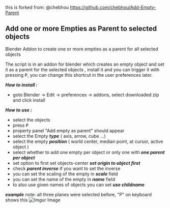 this is forked from: @chebhou https://github.com/chebhou/Add-Empty-Parent

## Add one or more Empties as Parent to selected objects

Blender Addon to create one or more empties as a parent for all selected objects

The script is in an addon for blender which creates an empty object and set it as a parent for the selected objects , install it and you can trigger it with pressing <kbd>P</kbd>, you can change this shortcut in the user preferences later.

***How to install :***
 - goto Blender -> Edit -> preferences -> addons, select downloaded zip and click install

***How to use :***

 - select the objects
 - press <kbd>P</kbd>
 - property panel "Add empty as parent" should appear
 - select the Empty ***type*** ( axis, arrow, cube ...)
 - select the empty ***position*** ( world center, median point, at cursor, active object )
 - select whether to add one empty per object or only one with ***one parent per object***
 - set option to first set objects-center ***set origin to object first***
 - check ***parent inverse*** if you want to set the inverse
 - you can set the scaling of the empty in ***scale*** field
 - you can set the name of the empty in ***name*** field
 - to also use given names of objects you can set ***use childname***

***example***
note: all three planes were selected before, "P" on keyboard shows this
![Imgur Image](https://i.imgur.com/Q0b5HiX.jpg)
